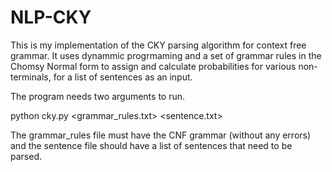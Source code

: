# NLP-CKY

This is my implementation of the CKY parsing algorithm for context free grammar. It uses dynammic progrmaming and a set of grammar rules in the Chomsy Normal form to assign and calculate probabilities for various non-terminals, for a list of sentences as an input. 

The program needs two arguments to run. 

python cky.py <grammar_rules.txt> <sentence.txt>

The grammar_rules file must have the CNF grammar (without any errors) and the sentence file should have a list of sentences that need to be parsed. 


